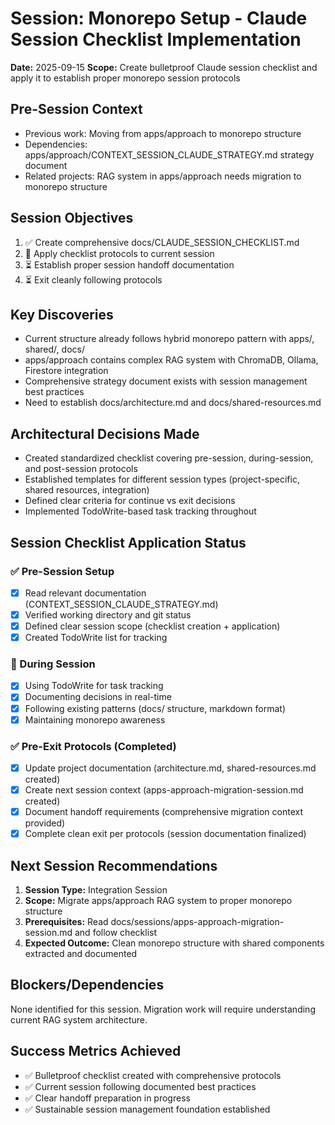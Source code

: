 # Session: Monorepo Setup - Claude Session Checklist Implementation
**Date:** 2025-09-15
**Scope:** Create bulletproof Claude session checklist and apply it to establish proper monorepo session protocols

## Pre-Session Context
- Previous work: Moving from apps/approach to monorepo structure
- Dependencies: apps/approach/CONTEXT_SESSION_CLAUDE_STRATEGY.md strategy document
- Related projects: RAG system in apps/approach needs migration to monorepo structure

## Session Objectives
1. ✅ Create comprehensive docs/CLAUDE_SESSION_CHECKLIST.md
2. 🔄 Apply checklist protocols to current session
3. ⏳ Establish proper session handoff documentation
4. ⏳ Exit cleanly following protocols

## Key Discoveries
- Current structure already follows hybrid monorepo pattern with apps/, shared/, docs/
- apps/approach contains complex RAG system with ChromaDB, Ollama, Firestore integration
- Comprehensive strategy document exists with session management best practices
- Need to establish docs/architecture.md and docs/shared-resources.md

## Architectural Decisions Made
- Created standardized checklist covering pre-session, during-session, and post-session protocols
- Established templates for different session types (project-specific, shared resources, integration)
- Defined clear criteria for continue vs exit decisions
- Implemented TodoWrite-based task tracking throughout

## Session Checklist Application Status

### ✅ Pre-Session Setup
- [x] Read relevant documentation (CONTEXT_SESSION_CLAUDE_STRATEGY.md)
- [x] Verified working directory and git status
- [x] Defined clear session scope (checklist creation + application)
- [x] Created TodoWrite list for tracking

### 🔄 During Session
- [x] Using TodoWrite for task tracking
- [x] Documenting decisions in real-time
- [x] Following existing patterns (docs/ structure, markdown format)
- [x] Maintaining monorepo awareness

### ✅ Pre-Exit Protocols (Completed)
- [x] Update project documentation (architecture.md, shared-resources.md created)
- [x] Create next session context (apps-approach-migration-session.md created)
- [x] Document handoff requirements (comprehensive migration context provided)
- [x] Complete clean exit per protocols (session documentation finalized)

## Next Session Recommendations
1. **Session Type:** Integration Session
2. **Scope:** Migrate apps/approach RAG system to proper monorepo structure
3. **Prerequisites:** Read docs/sessions/apps-approach-migration-session.md and follow checklist
4. **Expected Outcome:** Clean monorepo structure with shared components extracted and documented

## Blockers/Dependencies
None identified for this session. Migration work will require understanding current RAG system architecture.

## Success Metrics Achieved
- ✅ Bulletproof checklist created with comprehensive protocols
- ✅ Current session following documented best practices
- ✅ Clear handoff preparation in progress
- ✅ Sustainable session management foundation established